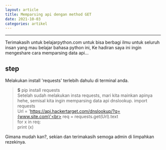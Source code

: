 ```yaml
---
layout: article
title: Memparsing api dengan method GET
date: 2021-10-03
categories: artikel
---
```

---
Terimakasih untuk belajarpython.com untuk bisa berbagi ilmu untuk seluruh insan yang mau belajar bahasa python ini,
Ke hadiran saya ini ingin mengeshare cara memparsing data api...
## step
Melakukan install 'requests' terlebih dahulu di terminal anda.
> __$__ pip install requests<br>
Setelah sudah melakukan insta requests, mari kita mainkan apinya hehe,
semisal kita ingin memparsing data api dnslookup.
> import requests<br>
> Url = 'https://api.hackertarget.com/dnslookup/?q={www.site.com}'<br>
> req = requests.get(Url).text<br>
> for x in req:<br>
>    print (x)<br>

Gimana mudah kan?, sekian dan terimakasih semoga admin di limpahkan rezekinya.
